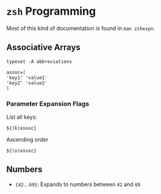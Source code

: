 # `zsh` Programming

Most of this kind of documentation is found in `man zshexpn`.

## Associative Arrays

	typeset -A abbreviations

	assoc=(
	'key1' 'value1'
	'key2' 'value2'
	)

### Parameter Expansion Flags

List all keys:

	${(k)assoc}

Ascending order

	${(o)assoc}

## Numbers

- `{42..69}`: Expands to numbers between `42` and `69`
